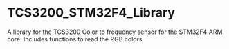 # TCS3200_STM32F4_Library
A library for the TCS3200 Color to frequency sensor for the STM32F4 ARM core. Includes functions to read the RGB colors.
